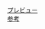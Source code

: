 [プレビュー](http://tenshipure.github.io/Markup/02-sandbox/10-dropdown-menu/index.html)  
[参考](http://www.finefinefine.jp/web/kiji1581/)
